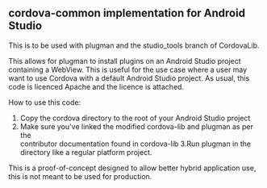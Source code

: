 ## cordova-common implementation for Android Studio 

This is to be used with plugman and the studio_tools branch of CordovaLib.

This allows for plugman to install plugins on an Android Studio project
containing a WebView.  This is useful for the use case where a user may want to
use Cordova with a default Android Studio project.  As usual, this code is licenced
Apache and the licence is attached.

How to use this code:

1. Copy the cordova directory to the root of your Android Studio project
2. Make sure you've linked the modified cordova-lib and plugman as per the  
contributor documentation found in cordova-lib
3.Run plugman in the directory like a regular platform project.

This is a proof-of-concept designed to allow better hybrid application use, this
is not meant to be used for production.
